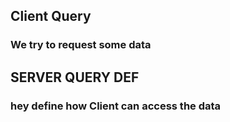 ## Client Query

### We try to request some data

## SERVER QUERY DEF

### hey define how Client can access the data
